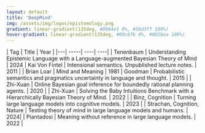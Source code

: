 ```yaml
---
layout: default
title: 'DeepMind'
img: /assets/img/logos/epistemology.png
gradient: linear-gradient(135deg, #0064e1 0%, #5bd3ff 100%)
hover-gradient: linear-gradient(135deg, #00c6fb 0%, #005bea 100%)
---
```



| Tag | Title | Year | 
|---| -----| ----| ----| 
| Tenenbaum   | Understanding Epistemic Language with a Language-augmented Bayesian Theory of Mind |  2024
| Kai Von Fintel  | Intensional semantics. Unpublished lecture notes. | 2011 |
| Brian Loar | Mind and Meaning | 1981 
| Goodman | Probabilistic semantics and pragmatics uncertainty in language and thought.  | 2015 |
| Zhi-Xuan |  Online Bayesian goal inference for boundedly rational planning agents. | 2020 | 
| Zhi-Xuan | Solving the Baby Intuitions Benchmark with a Hierarchically Bayesian Theory of Mind. | 2022 |
| Binz, Cognition | Turning large language models into cognitive models. | 2023 | 
| Strachan, Cognition, Nature | Testing theory of mind in large language models and humans. | 2024| 
| Piantadosi | Meaning without reference in large language models. | 2022 | 